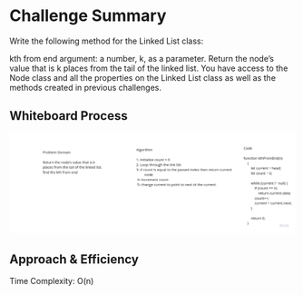 # Challenge Summary
Write the following method for the Linked List class:

kth from end
argument: a number, k, as a parameter.
Return the node’s value that is k places from the tail of the linked list.
You have access to the Node class and all the properties on the Linked List class as well as the methods created in previous challenges.

## Whiteboard Process
![Test Image 3](../images/kth.jpg)

## Approach & Efficiency
Time Complexity: O(n) 

